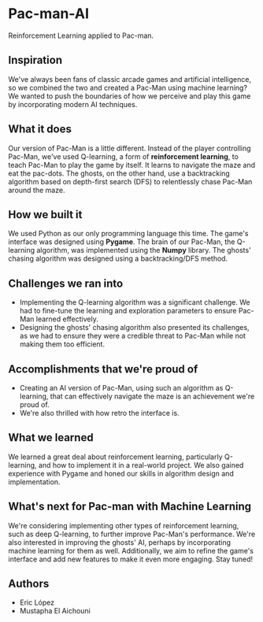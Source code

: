 # Pac-man-AI
Reinforcement Learning applied to Pac-man.

## Inspiration
We've always been fans of classic arcade games and artificial intelligence, so we combined the two and created a Pac-Man using machine learning? We wanted to push the boundaries of how we perceive and play this game by incorporating modern AI techniques.
## What it does
Our version of Pac-Man is a little different. Instead of the player controlling Pac-Man, we've used Q-learning, a form of **reinforcement learning**, to teach Pac-Man to play the game by itself. It learns to navigate the maze and eat the pac-dots. The ghosts, on the other hand, use a backtracking algorithm based on depth-first search (DFS) to relentlessly chase Pac-Man around the maze.
## How we built it
We used Python as our only programming language this time. The game's interface was designed using **Pygame**. The brain of our Pac-Man, the Q-learning algorithm, was implemented using the **Numpy** library. The ghosts' chasing algorithm was designed using a backtracking/DFS method.
## Challenges we ran into
- Implementing the Q-learning algorithm was a significant challenge. We had to fine-tune the learning and exploration parameters to ensure Pac-Man learned effectively.
- Designing the ghosts' chasing algorithm also presented its challenges, as we had to ensure they were a credible threat to Pac-Man while not making them too efficient.
## Accomplishments that we're proud of
- Creating an AI version of Pac-Man, using such an algorithm as Q-learning, that can effectively navigate the maze is an achievement we're proud of.
- We're also thrilled with how retro the interface is.
## What we learned
We learned a great deal about reinforcement learning, particularly Q-learning, and how to implement it in a real-world project. We also gained experience with Pygame and honed our skills in algorithm design and implementation.
## What's next for Pac-man with Machine Learning
We're considering implementing other types of reinforcement learning, such as deep Q-learning, to further improve Pac-Man's performance. We're also interested in improving the ghosts' AI, perhaps by incorporating machine learning for them as well. Additionally, we aim to refine the game's interface and add new features to make it even more engaging. Stay tuned!

## Authors
- Eric López
- Mustapha El Aichouni
